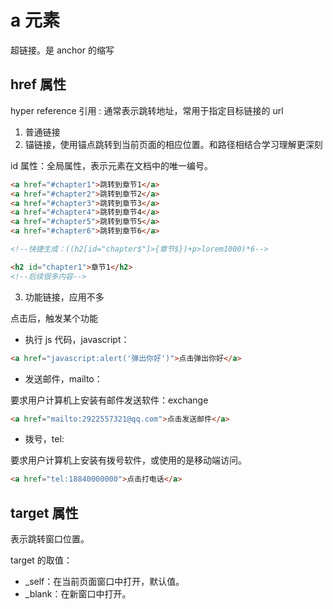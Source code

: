 # a 元素

超链接。是 anchor 的缩写

## href 属性

hyper reference 引用 : 通常表示跳转地址，常用于指定目标链接的 url

1. 普通链接
2. 锚链接，使用锚点跳转到当前页面的相应位置。和路径相结合学习理解更深刻

id 属性：全局属性，表示元素在文档中的唯一编号。

```html
<a href="#chapter1">跳转到章节1</a>
<a href="#chapter2">跳转到章节2</a>
<a href="#chapter3">跳转到章节3</a>
<a href="#chapter4">跳转到章节4</a>
<a href="#chapter5">跳转到章节5</a>
<a href="#chapter6">跳转到章节6</a>

<!--快捷生成：((h2[id="chapter$"]>{章节$})+p>lorem1000)*6-->

<h2 id="chapter1">章节1</h2>
<!--后续很多内容-->
```

3. 功能链接，应用不多

点击后，触发某个功能

- 执行 js 代码，javascript：

```html
<a href="javascript:alert('弹出你好')">点击弹出你好</a>
```

- 发送邮件，mailto：

要求用户计算机上安装有邮件发送软件：exchange

```html
<a href="mailto:2922557321@qq.com">点击发送邮件</a>
```

- 拨号，tel:

要求用户计算机上安装有拨号软件，或使用的是移动端访问。

```html
<a href="tel:18840000000">点击打电话</a>
```

## target 属性

表示跳转窗口位置。

target 的取值：

- \_self：在当前页面窗口中打开，默认值。
- \_blank：在新窗口中打开。
